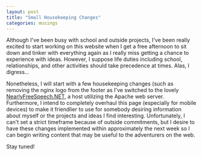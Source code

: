 ```yaml
---
layout: post
title: "Small Housekeeping Changes"
categories: musings
---
```

Although I've been busy with school and outside projects, I've been really excited to start working on this website when I get a free afternoon to sit down and tinker with everything again as I really miss getting a chance to experience with ideas.  However, I suppose life duties including school, relationships, and other activities should take precedence at times.  Alas, I digress...

Nonetheless, I will start with a few housekeeping changes (such as removing the nginx logo from the footer as I've switched to the lovely [NearlyFreeSpeech.NET](http://nearlyfreespeech.net), a host utilizing the Apache web server.  Furthermore, I intend to completely overhaul this page (especially for mobile devices) to make it friendlier to use for somebody desiring information about myself or the projects and ideas I find interesting.  Unfortunately, I can't set a strict timeframe because of outside commitments, but I desire to have these changes implemented within approximately the next week so I can begin writing content that may be useful to the adventurers on the web.

Stay tuned!

